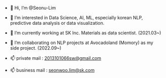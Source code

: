 - 👋 Hi, I’m @Seonu-Lim
- 👀 I’m interested in Data Science, AI, ML, especially korean NLP, predictive data analysis or data visualization.
- 🌱 I’m currently working at SK Inc. Materials as data scientist. (2021.03~)
- 🌱 I’m collaborating on NLP projects at Avocadoland (Momory) as my side project. (2022.09~)

- 📫 private mail : 2013101066sw@gmail.com
- 📫 business mail : seonwoo.lim@sk.com
